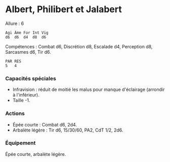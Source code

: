# Albert, Philibert et Jalabert

Allure : 6

	Agi	Âme	For	Int	Vig
	d6	d6	d4	d8	d6

Compétences : Combat d6, Discrétion d8, Escalade d4, Perception d8, Sarcasmes d6, Tir d6.

	PAR	RES
	5	4

### Capacités spéciales
- Infravision : réduit de moitié les malus pour manque d'éclairage (arrondir à l'inférieur).
- Taille -1.

### Actions
- Épée courte : Combat d6, 2d4.
- Arbalète légère : Tir d6, 15/30/60, PA2, CdT 1/2, 2d6.

### Équipement
Épée courte, arbalète légère.
